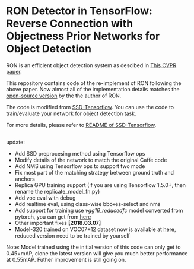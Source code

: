 # RON Detector in TensorFlow: Reverse Connection with Objectness Prior Networks for Object Detection 

RON is an efficient object detection system as descibed in [This CVPR paper](http://openaccess.thecvf.com/content_cvpr_2017/papers/Kong_RON_Reverse_Connection_CVPR_2017_paper.pdf). 

This repository contains code of the re-implement of RON following the above paper. Now almost all of the implementation details matches the [open-source version](https://github.com/taokong/RON) by the the author of RON.

The code is modified from [SSD-Tensorflow](https://github.com/balancap/SSD-Tensorflow). You can use the code to train/evaluate your network for object detection task. 

For more details, please refer to [README of SSD-Tensorflow](https://github.com/balancap/SSD-Tensorflow/blob/master/README.md).

##  ##
update:

- Add SSD preprocesing method using Tensorflow ops
- Modify details of the network to match the original Caffe code
- Add NMS using Tensorflow ops to support two mode
- Fix most part of the matching strategy between ground truth and anchors
- Replica GPU training support (If you are using Tensorflow 1.5.0+, then rename the replicate_model\_fn.py)
- Add voc eval with debug
- Add realtime eval, using class-wise bboxes-select and nms
- Add support for training use *vgg16_reducedfc* model converted from pytorch, you can get from [here](https://drive.google.com/open?id=184srhbt8_uvLKeWW_Yo8Mc5wTyc0lJT7)
- Other important fixes **[2018.03.07]**
- Model-320 trained on VOC07+12 dataset now is available at [here](), reduced version need to be trained by yourself

Note: Model trained using the initial version of this code can only get to 0.45+mAP, clone the latest version will give you much better performance at 0.55mAP. Futher improvement is still going on.
